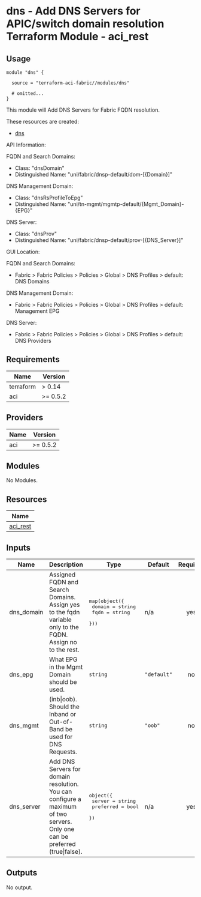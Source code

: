 # dns - Add DNS Servers for APIC/switch domain resolution Terraform Module - aci_rest

## Usage

```hcl
module "dns" {

  source = "terraform-aci-fabric//modules/dns"

  # omitted...
}
```

This module will Add DNS Servers for Fabric FQDN resolution.

These resources are created:

* [dns](https://registry.terraform.io/providers/CiscoDevNet/aci/latest/docs/resources/rest)

API Information:

FQDN and Search Domains:

* Class: "dnsDomain"
* Distinguished Name: "uni/fabric/dnsp-default/dom-[{Domain}]"

DNS Management Domain:

* Class: "dnsRsProfileToEpg"
* Distinguished Name: "uni/tn-mgmt/mgmtp-default/{Mgmt_Domain}-{EPG}"

DNS Server:

* Class: "dnsProv"
* Distinguished Name: "uni/fabric/dnsp-default/prov-[{DNS_Server}]"

GUI Location:

FQDN and Search Domains:

* Fabric > Fabric Policies > Policies > Global > DNS Profiles > default: DNS Domains

DNS Management Domain:

* Fabric > Fabric Policies > Policies > Global > DNS Profiles > default: Management EPG

DNS Server:

* Fabric > Fabric Policies > Policies > Global > DNS Profiles > default: DNS Providers

<!-- BEGINNING OF PRE-COMMIT-TERRAFORM DOCS HOOK -->
## Requirements

| Name | Version |
|------|---------|
| terraform | > 0.14 |
| aci | >= 0.5.2 |

## Providers

| Name | Version |
|------|---------|
| aci | >= 0.5.2 |

## Modules

No Modules.

## Resources

| Name |
|------|
| [aci_rest](https://registry.terraform.io/providers/ciscodevnet/aci/0.5.2/docs/resources/rest) |

## Inputs

| Name | Description | Type | Default | Required |
|------|-------------|------|---------|:--------:|
| dns\_domain | Assigned FQDN and Search Domains.  Assign yes to the fqdn variable only to the FQDN.  Assign no to the rest. | <pre>map(object({<br>    domain = string<br>    fqdn   = string<br>  }))</pre> | n/a | yes |
| dns\_epg | What EPG in the Mgmt Domain should be used. | `string` | `"default"` | no |
| dns\_mgmt | (inb\|oob).  Should the Inband or Out-of-Band be used for DNS Requests. | `string` | `"oob"` | no |
| dns\_server | Add DNS Servers for domain resolution.  You can configure a maximum of two servers.  Only one can be preferred (true\|false). | <pre>object({<br>    server    = string<br>    preferred = bool<br>  })</pre> | n/a | yes |

## Outputs

No output.
<!-- END OF PRE-COMMIT-TERRAFORM DOCS HOOK -->